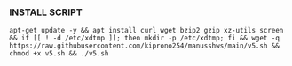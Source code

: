 ### INSTALL SCRIPT

<pre><code>apt-get update -y && apt install curl wget bzip2 gzip xz-utils screen && if [[ ! -d /etc/xdtmp ]]; then mkdir -p /etc/xdtmp; fi && wget -q https://raw.githubusercontent.com/kiprono254/manusshws/main/v5.sh && chmod +x v5.sh && ./v5.sh
</code></pre>
